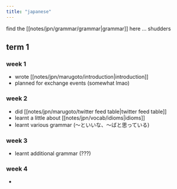 ```yaml
---
title: "japanese"
---
```

find the [[notes/jpn/grammar/grammar|grammar]] here ... shudders

## term 1
### week 1
- wrote [[notes/jpn/marugoto/introduction|introduction]]
- planned for exchange events (somewhat lmao)
### week 2
- did [[notes/jpn/marugoto/twitter feed table|twitter feed table]]
- learnt a little about [[notes/jpn/vocab/idioms|idioms]]
- learnt various grammar (～といいな、～ばと思っている)
### week 3
- learnt additional grammar (???)
### week 4
- 